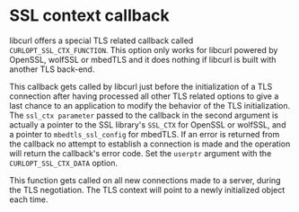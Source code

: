 # SSL context callback

libcurl offers a special TLS related callback called
`CURLOPT_SSL_CTX_FUNCTION`. This option only works for libcurl powered by
OpenSSL, wolfSSL or mbedTLS and it does nothing if libcurl is built with
another TLS back-end.

This callback gets called by libcurl just before the initialization of a TLS
connection after having processed all other TLS related options to give a last
chance to an application to modify the behavior of the TLS initialization. The
`ssl_ctx parameter` passed to the callback in the second argument is actually
a pointer to the SSL library's `SSL_CTX` for OpenSSL or wolfSSL, and a pointer
to `mbedtls_ssl_config` for mbedTLS. If an error is returned from the callback
no attempt to establish a connection is made and the operation will return the
callback's error code. Set the `userptr` argument with the
`CURLOPT_SSL_CTX_DATA` option.

This function gets called on all new connections made to a server, during the
TLS negotiation. The TLS context will point to a newly initialized object each
time.
